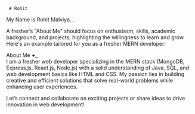      # Rohit    
 My Name is Rohit Malviya...                  

        
A fresher’s "About Me" should focus on enthusiasm, skills, academic background, and projects, highlighting the willingness to learn and grow. Here's an example tailored for you as a fresher MERN developer:
             
About Me __+___               
I am a fresher web developer specializing in the MERN stack (MongoDB, Express.js, React.js, Node.js) with a solid understanding of Java, SQL, and web development basics like HTML and CSS. My passion lies in building creative and efficient solutions that solve real-world problems while enhancing user experiences.    
                                                                                                
             
Let’s connect and collaborate on exciting projects or share ideas to drive innovation in web development!                                               
                                                                                                                                       
      
     
